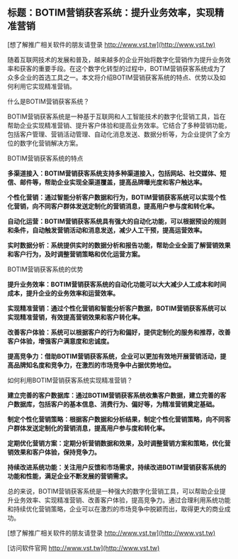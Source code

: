 ## **标题：BOTIM营销获客系统：提升业务效率，实现精准营销**

[想了解推广相关软件的朋友请登录 http://www.vst.tw](http://www.vst.tw)

随着互联网技术的发展和普及，越来越多的企业开始将数字化营销作为提升业务效率和获客的重要手段。在这个数字化转型的过程中，BOTIM营销获客系统成为了众多企业的首选工具之一。本文将介绍BOTIM营销获客系统的特点、优势以及如何利用它实现精准营销。

什么是BOTIM营销获客系统？

BOTIM营销获客系统是一种基于互联网和人工智能技术的数字化营销工具，旨在帮助企业实现精准营销、提升客户体验和提高业务效率。它结合了多种营销功能，包括客户管理、营销活动管理、自动化消息发送、数据分析等，为企业提供了全方位的数字化营销解决方案。

BOTIM营销获客系统的特点

**多渠道接入：BOTIM营销获客系统支持多种渠道接入，包括网站、社交媒体、短信、邮件等，帮助企业实现全渠道覆盖，提高品牌曝光度和客户触达率。**

**个性化营销：通过智能分析客户数据和行为，BOTIM营销获客系统可以实现个性化营销，向不同客户群体发送定制化的营销消息，提高用户参与度和转化率。**

**自动化运营：BOTIM营销获客系统具有强大的自动化功能，可以根据预设的规则和条件，自动触发营销活动和消息发送，减少人工干预，提高运营效率。**

**实时数据分析：系统提供实时的数据分析和报告功能，帮助企业全面了解营销效果和客户行为，及时调整营销策略和优化运营方案。**

BOTIM营销获客系统的优势

**提升业务效率：BOTIM营销获客系统的自动化功能可以大大减少人工成本和时间成本，提升企业的业务效率和运营效率。**

**实现精准营销：通过个性化营销和智能分析客户数据，BOTIM营销获客系统可以实现精准营销，有效提高营销效果和客户转化率。**

**改善客户体验：系统可以根据客户的行为和偏好，提供定制化的服务和推荐，改善客户体验，增强客户满意度和忠诚度。**

**提高竞争力：借助BOTIM营销获客系统，企业可以更加有效地开展营销活动，提高品牌知名度和竞争力，在激烈的市场竞争中占据优势地位。**

如何利用BOTIM营销获客系统实现精准营销？

**建立完善的客户数据库：通过BOTIM营销获客系统收集客户数据，建立完善的客户数据库，包括客户的基本信息、消费行为、偏好等，为精准营销奠定基础。**

**制定个性化营销策略：根据客户数据和分析结果，制定个性化营销策略，向不同客户群体发送定制化的营销消息，提高用户参与度和转化率。**

**定期优化营销方案：定期分析营销数据和效果，及时调整营销方案和策略，优化营销效果和客户体验，保持竞争力。**

**持续改进系统功能：关注用户反馈和市场需求，持续改进BOTIM营销获客系统的功能和性能，满足企业不断发展的营销需求。**

总的来说，BOTIM营销获客系统是一种强大的数字化营销工具，可以帮助企业提升业务效率、实现精准营销、改善客户体验，提高竞争力。通过合理利用系统功能和持续优化营销策略，企业可以在激烈的市场竞争中脱颖而出，取得更大的商业成功。

[想了解推广相关软件的朋友请登录 http://www.vst.tw](http://www.vst.tw)


[访问软件官网 http://www.vst.tw](http://www.vst.tw)

